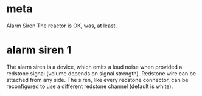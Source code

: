 # meta
Alarm Siren
The reactor is OK, was, at least.

# alarm siren 1
The alarm siren is a device, which emits a loud noise when provided a redstone signal (volume depends on signal strength).
Redstone wire can be attached from any side. The siren, like every redstone connector, can be reconfigured to use a different redstone channel (default is white).